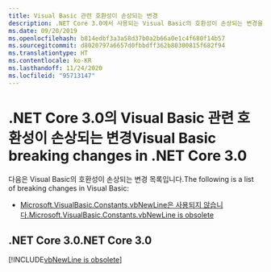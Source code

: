 ```yaml
---
title: Visual Basic 관련 호환성이 손상되는 변경
description: .NET Core 3.0에서 사용되는 Visual Basic의 호환성이 손상되는 변경을 나열합니다.
ms.date: 09/20/2019
ms.openlocfilehash: b814edbf3a3a58d37b0a2b66a0e1c4f680f14b57
ms.sourcegitcommit: d8020797a6657d0fbbdff362b80300815f682f94
ms.translationtype: HT
ms.contentlocale: ko-KR
ms.lasthandoff: 11/24/2020
ms.locfileid: "95713147"
---
```

# <a name="visual-basic-breaking-changes-in-net-core-30"></a><span data-ttu-id="c3461-103">.NET Core 3.0의 Visual Basic 관련 호환성이 손상되는 변경</span><span class="sxs-lookup"><span data-stu-id="c3461-103">Visual Basic breaking changes in .NET Core 3.0</span></span>

<span data-ttu-id="c3461-104">다음은 Visual Basic의 호환성이 손상되는 변경 목록입니다.</span><span class="sxs-lookup"><span data-stu-id="c3461-104">The following is a list of breaking changes in Visual Basic:</span></span>

- [<span data-ttu-id="c3461-105">Microsoft.VisualBasic.Constants.vbNewLine은 사용되지 않습니다.</span><span class="sxs-lookup"><span data-stu-id="c3461-105">Microsoft.VisualBasic.Constants.vbNewLine is obsolete</span></span>](#microsoftvisualbasicconstantsvbnewline-is-obsolete)

## <a name="net-core-30"></a><span data-ttu-id="c3461-106">.NET Core 3.0</span><span class="sxs-lookup"><span data-stu-id="c3461-106">.NET Core 3.0</span></span>

[!INCLUDE[vbNewLine is obsolete](~/includes/core-changes/visualbasic/3.0/vbnewline-is-obsolete.md)]

